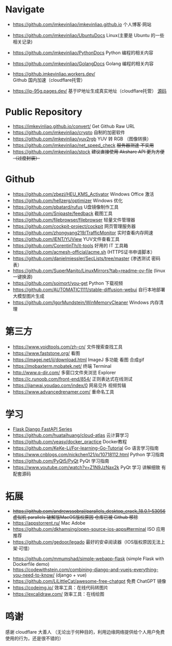 # Navigate
- <https://github.com/imkevinliao/imkevinliao.github.io> 个人博客·网站
- <https://github.com/imkevinliao/UbuntuDocs> Linux(主要是 Ubuntu 的一些相关记录)
- <https://github.com/imkevinliao/PythonDocs> Python 编程的相关内容
- <https://github.com/imkevinliao/GolangDocs> Golang 编程的相关内容
  
- <https://github.imkevinliao.workers.dev/> Github 国内加速（cloudflare托管）
- <https://ip-95g.pages.dev/>  基于IP地址生成真实地址（cloudflare托管） [源码](https://github.com/imkevinliao/AddressFromIP/tree/main) 
# Public Repository
- <https://imkevinliao.github.io/convert/> Get Github Raw URL
- <https://github.com/imkevinliao/crypto> 自制的加密软件
- <https://github.com/imkevinliao/yuv2rgb> YUV 转 RGB （图像转换） 
- <https://github.com/imkevinliao/net_speed_check> ~~服务器测速 不实用~~
- <https://github.com/imkevinliao/stock> ~~建议直接使用 Akshare API 更为方便 （过度封装）~~
# Github
- <https://github.com/zbezj/HEU_KMS_Activator> Windows Office 激活
- <https://github.com/hellzerg/optimizer> Windows 优化
- <https://github.com/pbatard/rufus> U盘镜像制作工具
- <https://github.com/Snipaste/feedback> 截图工具
- <https://github.com/filebrowser/filebrowser> 轻量文件管理器
- <https://github.com/cockpit-project/cockpit> 网页管理服务器
- <https://github.com/zhongyang219/TrafficMonitor> 实时查看内存网速
- <https://github.com/IENT/YUView> YUV文件查看工具
- <https://github.com/CorentinTh/it-tools> 好用的 IT 工具箱
- <https://github.com/acmesh-official/acme.sh> (HTTPS证书申请脚本）
- <https://github.com/danielmiessler/SecLists/tree/master> (渗透测试 密码表）
- <https://github.com/SuperManito/LinuxMirrors?tab=readme-ov-file> (linux 一键换源)
- <https://github.com/soimort/you-get> Python 下载视频
- <https://github.com/AUTOMATIC1111/stable-diffusion-webui>  自行本地部署 大模型图片生成
- <https://github.com/IgorMundstein/WinMemoryCleaner> Windows 内存清理
# 第三方
- <https://www.voidtools.com/zh-cn/> 文件搜索查找工具
- <https://www.faststone.org/> 看图
- <https://imagej.net/ij/download.html> ImageJ 多功能 看图 合成gif
- <https://mobaxterm.mobatek.net/> 终端 Terminal
- <http://www.q-dir.com/> 多窗口文件夹浏览 Explorer
- <https://c.runoob.com/front-end/854/> 正则表达式在线测试
- <https://jianwai.youdao.com/index/0> 网易见外 视频剪辑
- <https://www.advancedrenamer.com/> 重命名工具
# 学习
- [Flask Django FastAPI Series](./markdown/website.md)
- <https://github.com/huataihuang/cloud-atlas> 云计算学习
- <https://github.com/yeasy/docker_practice> Docker教程
- <https://github.com/KeKe-Li/For-learning-Go-Tutorial> Go 语言学习指南
- <https://www.cnblogs.com/nickchen121/p/10718112.html> Python 学习指南
- <https://github.com/PyQt5/PyQt> PyQt 学习指南
- <https://www.youtube.com/watch?v=Z1N9JzNax2k> PyQt 学习 讲解细致 有配套源码
# 拓展
- ~~<https://github.com/andrewssobral/parallels_desktop_crack_18.0.1-53056> 虚拟机 parallels 破解版MacOS版权原因 仓库已被 Github 移除~~
- <https://appstorrent.ru/> Mac Adobe
- <https://github.com/dkhamsing/open-source-ios-apps#terminal> ISO 应用推荐
- <https://github.com/gedoor/legado> 最好的安卓阅读器（IOS版权原因无法上架·可惜）
* <https://github.com/mmumshad/simple-webapp-flask> (simple Flask with Dockerfile demo)
* <https://codewithstein.com/combining-django-and-vuejs-everything-you-need-to-know/> (django + vue)
* <https://github.com/LiLittleCat/awesome-free-chatgpt> 免费 ChatGPT 镜像
* <https://codeimg.io/> 效率工具：在线代码转图片
* <https://excalidraw.com/> 效率工具：在线绘图
# 鸣谢
感谢 cloudflare 大善人 （无论出于何种目的，利用边缘网络提供给个人用户免费使用的行为，还是很不错的）
